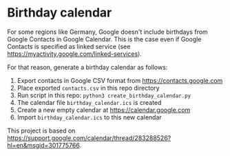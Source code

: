 # Birthday calendar

For some regions like Germany, Google doesn't include birthdays from Google
Contacts in Google Calendar. This is the case even if Google Contacts is
specified as linked service (see <https://myactivity.google.com/linked-services>).

For that reason, generate a birthday calendar as follows:

1. Export contacts in Google CSV format from <https://contacts.google.com>
1. Place exported `contacts.csv` in this repo directory
1. Run script in this repo: `python3 create_birthday_calendar.py`
1. The calendar file `birthday_calendar.ics` is created
1. Create a new empty calendar at <https://calendar.google.com>
1. Import `birthday_calendar.ics` to this new calendar

This project is based on
<https://support.google.com/calendar/thread/283288526?hl=en&msgid=301775766>.
